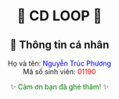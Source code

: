 <div align="center">

# 🎵 **CD LOOP** 🎵

## 👤 Thông tin cá nhân

Họ và tên: <span style="color:blue;">Nguyễn Trúc Phương</span>  
Mã số sinh viên: <span style="color:red;">01190</span>  

✨ <span style="color:green;">Cảm ơn bạn đã ghé thăm!</span> ✨

</div>
